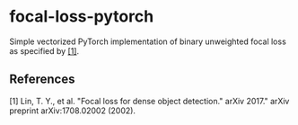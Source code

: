# focal-loss-pytorch
Simple vectorized PyTorch implementation of binary unweighted focal loss as specified by [[1]](https://arxiv.org/pdf/1708.02002.pdf).

## References
[1] Lin, T. Y., et al. "Focal loss for dense object detection." arXiv 2017." arXiv preprint arXiv:1708.02002 (2002).
